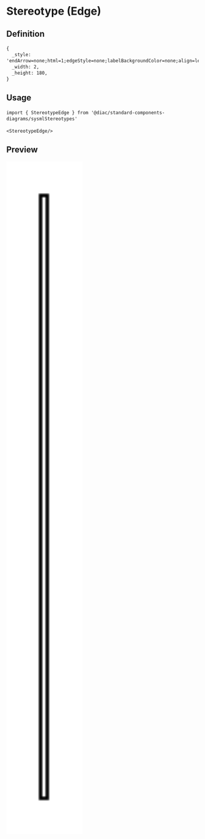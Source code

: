 # Stereotype (Edge)

## Definition

```
{
  _style: 'endArrow=none;html=1;edgeStyle=none;labelBackgroundColor=none;align=left;fontStyle=1;fontSize=10;',
  _width: 2,
  _height: 180,
}
```

## Usage

```
import { StereotypeEdge } from '@diac/standard-components-diagrams/sysmlStereotypes'

<StereotypeEdge/>
```

## Preview

<img src="./stereotype-edge.png" width="200"/>
